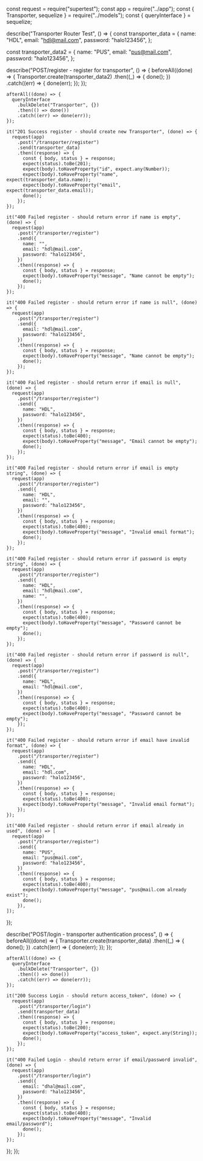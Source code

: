 const request = require("supertest");
const app = require("../app");
const { Transporter, sequelize } = require("../models");
const { queryInterface } = sequelize;

describe("Transporter Router Test", () => {
  const transporter_data = {
    name: "HDL",
    email: "hdl@mail.com",
    password: "halo123456",
  };

  const transporter_data2 = {
    name: "PUS",
    email: "pus@mail.com",
    password: "halo123456",
  };

  describe("POST/register - register for transporter", () => {
    beforeAll((done) => {
      Transporter.create(transporter_data2)
        .then((_) => {
          done();
        })
        .catch((err) => {
          done(err);
        });
    });

    afterAll((done) => {
      queryInterface
        .bulkDelete("Transporter", {})
        .then(() => done())
        .catch((err) => done(err));
    });

    it("201 Success register - should create new Transporter", (done) => {
      request(app)
        .post("/transporter/register")
        .send(transporter_data)
        .then((response) => {
          const { body, status } = response;
          expect(status).toBe(201);
          expect(body).toHaveProperty("id", expect.any(Number));
          expect(body).toHaveProperty("name", expect(transporter_data.name));
          expect(body).toHaveProperty("email", expect(transporter_data.email));
          done();
        });
    });

    it("400 Failed register - should return error if name is empty", (done) => {
      request(app)
        .post("/transporter/register")
        .send({
          name: "",
          email: "hdl@mail.com",
          password: "halo123456",
        })
        .then((response) => {
          const { body, status } = response;
          expect(body).toHaveProperty("message", "Name cannot be empty");
          done();
        });
    });

    it("400 Failed register - should return error if name is null", (done) => {
      request(app)
        .post("/transporter/register")
        .send({
          email: "hdl@mail.com",
          password: "halo123456",
        })
        .then((response) => {
          const { body, status } = response;
          expect(body).toHaveProperty("message", "Name cannot be empty");
          done();
        });
    });

    it("400 Failed register - should return error if email is null", (done) => {
      request(app)
        .post("/transporter/register")
        .send({
          name: "HDL",
          password: "halo123456",
        })
        .then((response) => {
          const { body, status } = response;
          expect(status).toBe(400);
          expect(body).toHaveProperty("message", "Email cannot be empty");
          done();
        });
    });

    it("400 Failed register - should return error if email is empty string", (done) => {
      request(app)
        .post("/transporter/register")
        .send({
          name: "HDL",
          email: "",
          password: "halo123456",
        })
        .then((response) => {
          const { body, status } = response;
          expect(status).toBe(400);
          expect(body).toHaveProperty("message", "Invalid email format");
          done();
        });
    });

    it("400 Failed register - should return error if password is empty string", (done) => {
      request(app)
        .post("/transporter/register")
        .send({
          name: "HDL",
          email: "hdl@mail.com",
          name: "",
        })
        .then((response) => {
          const { body, status } = response;
          expect(status).toBe(400);
          expect(body).toHaveProperty("message", "Password cannot be empty");
          done();
        });
    });

    it("400 Failed register - should return error if password is null", (done) => {
      request(app)
        .post("/transporter/register")
        .send({
          name: "HDL",
          email: "hdl@mail.com",
        })
        .then((response) => {
          const { body, status } = response;
          expect(status).toBe(400);
          expect(body).toHaveProperty("message", "Password cannot be empty");
        });
    });

    it("400 Failed register - should return error if email have invalid format", (done) => {
      request(app)
        .post("/transporter/register")
        .send({
          name: "HDL",
          email: "hdl.com",
          password: "halo123456",
        })
        .then((response) => {
          const { body, status } = response;
          expect(status).toBe(400);
          expect(body).toHaveProperty("message", "Invalid email format");
        });
    });

    it("400 Failed register - should return error if email already in used", (done) => [
      request(app)
        .post("/transporter/register")
        .send({
          name: "PUS",
          email: "pus@mail.com",
          password: "halo123456",
        })
        .then((response) => {
          const { body, status } = response;
          expect(status).toBe(400);
          expect(body).toHaveProperty("message", "pus@mail.com already exist");
          done();
        }),
    ]);
  });

  describe("POST/login - transporter authentication process", () => {
    beforeAll((done) => {
      Transporter.create(transporter_data)
        .then((_) => {
          done();
        })
        .catch((err) => {
          done(err);
        });
    });

    afterAll((done) => {
      queryInterface
        .bulkDelete("Transporter", {})
        .then(() => done())
        .catch((err) => done(err));
    });

    it("200 Success Login - should return access_token", (done) => {
      request(app)
        .post("/transporter/login")
        .send(transporter_data)
        .then((response) => {
          const { body, status } = response;
          expect(status).toBe(200);
          expect(body).toHaveProperty("access_token", expect.any(String));
          done();
        });
    });

    it("400 Failed Login - should return error if email/password invalid", (done) => {
      request(app)
        .post("/transporter/login")
        .send({
          email: "dhal@mail.com",
          password: "halo123456",
        })
        .then((response) => {
          const { body, status } = response;
          expect(status).toBe(400);
          expect(body).toHaveProperty("message", "Invalid email/password");
          done();
        });
    });
  });
});
